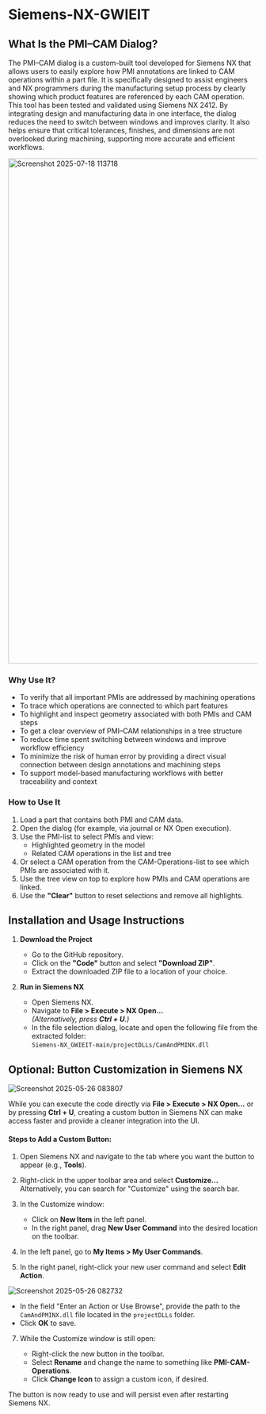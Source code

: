 # Siemens-NX-GWIEIT

## What Is the PMI–CAM Dialog?

The PMI–CAM dialog is a custom-built tool developed for Siemens NX that allows users to easily explore how PMI annotations are linked to CAM operations within a part file. It is specifically designed to assist engineers and NX programmers during the manufacturing setup process by clearly showing which product features are referenced by each CAM operation. This tool has been tested and validated using Siemens NX 2412. By integrating design and manufacturing data in one interface, the dialog reduces the need to switch between windows and improves clarity. It also helps ensure that critical tolerances, finishes, and dimensions are not overlooked during machining, supporting more accurate and efficient workflows.

<img width="1919" height="1019" alt="Screenshot 2025-07-18 113718" src="https://github.com/user-attachments/assets/d40d271e-52e6-4155-ac26-f9885e2ac677" />

### Why Use It?

- To verify that all important PMIs are addressed by machining operations  
- To trace which operations are connected to which part features  
- To highlight and inspect geometry associated with both PMIs and CAM steps  
- To get a clear overview of PMI–CAM relationships in a tree structure  
- To reduce time spent switching between windows and improve workflow efficiency  
- To minimize the risk of human error by providing a direct visual connection between design annotations and machining steps  
- To support model-based manufacturing workflows with better traceability and context  

### How to Use It

1. Load a part that contains both PMI and CAM data.
2. Open the dialog (for example, via journal or NX Open execution).
3. Use the PMI-list to select PMIs and view:
   - Highlighted geometry in the model
   - Related CAM operations in the list and tree
4. Or select a CAM operation from the CAM-Operations-list to see which PMIs are associated with it.
5. Use the tree view on top to explore how PMIs and CAM operations are linked.
6. Use the **"Clear"** button to reset selections and remove all highlights.

## Installation and Usage Instructions

1. **Download the Project**  
   - Go to the GitHub repository.  
   - Click on the **"Code"** button and select **"Download ZIP"**.  
   - Extract the downloaded ZIP file to a location of your choice.

2. **Run in Siemens NX**  
   - Open Siemens NX.  
   - Navigate to **File > Execute > NX Open...**  
     *(Alternatively, press **Ctrl + U**.)*
   - In the file selection dialog, locate and open the following file from the extracted folder:  
     `Siemens-NX_GWIEIT-main/projectDLLs/CamAndPMINX.dll`  

## Optional: Button Customization in Siemens NX
![Screenshot 2025-05-26 083807](https://github.com/user-attachments/assets/e9a2b483-2b2c-49a2-852e-5c1dcb01ccab)

While you can execute the code directly via **File > Execute > NX Open...** or by pressing **Ctrl + U**, creating a custom button in Siemens NX can make access faster and provide a cleaner integration into the UI.

#### Steps to Add a Custom Button:

1. Open Siemens NX and navigate to the tab where you want the button to appear (e.g., **Tools**).
2. Right-click in the upper toolbar area and select **Customize...**
   Alternatively, you can search for "Customize" using the search bar.
3. In the Customize window:

   * Click on **New Item** in the left panel.
   * In the right panel, drag **New User Command** into the desired location on the toolbar.
4. In the left panel, go to **My Items > My User Commands**.
5. In the right panel, right-click your new user command and select **Edit Action**.
   
![Screenshot 2025-05-26 082732](https://github.com/user-attachments/assets/18c3d3f3-73d3-4418-a9f1-db159e8a4c61)

   * In the field "Enter an Action or Use Browse", provide the path to the `CamAndPMINX.dll` file located in the `projectDLLs` folder.
   * Click **OK** to save.
7. While the Customize window is still open:

   * Right-click the new button in the toolbar.
   * Select **Rename** and change the name to something like **PMI-CAM-Operations**.
   * Click **Change Icon** to assign a custom icon, if desired.

The button is now ready to use and will persist even after restarting Siemens NX.
